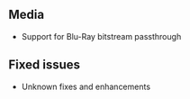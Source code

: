 ## Media
- Support for Blu-Ray bitstream passthrough

## Fixed issues
- Unknown fixes and enhancements
